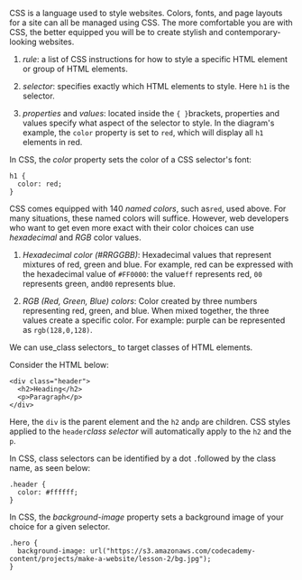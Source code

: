CSS is a language used to style websites. Colors, fonts, and page layouts for a site can all be managed using CSS. The more comfortable you are with CSS, the better equipped you will be to create stylish and contemporary-looking websites.

1. _rule_: a list of CSS instructions for how to style a specific HTML element or group of HTML elements.

2. _selector_: specifies exactly which HTML elements to style. Here `h1` is the selector.

3. _properties_ and _values_: located inside the `{ }`brackets, properties and values specify what aspect of the selector to style. In the diagram's example, the `color` property is set to `red`, which will display all `h1` elements in red.


In CSS, the _color_ property sets the color of a CSS selector's font:

```
h1 {
  color: red;
}
```

CSS comes equipped with 140 _named colors_, such as`red`, used above. For many situations, these named colors will suffice. However, web developers who want to get even more exact with their color choices can use _hexadecimal_ and _RGB_ color values.

1. _Hexadecimal color \(\#RRGGBB\)_: Hexadecimal values that represent mixtures of red, green and blue. For example, red can be expressed with the hexadecimal value of `#FF0000`: the value`ff` represents red, `00` represents green, and`00` represents blue.

2. _RGB \(Red, Green, Blue\) colors_: Color created by three numbers representing red, green, and blue. When mixed together, the three values create a specific color. For example: purple can be represented as `rgb(128,0,128)`.


We can use_class selectors_ to target classes of HTML elements.

Consider the HTML below:

```
<div class="header">
  <h2>Heading</h2>
  <p>Paragraph</p>
</div>
```

Here, the `div` is the parent element and the `h2` and`p` are children. CSS styles applied to the `header`_class selector_ will automatically apply to the `h2` and the `p`.

In CSS, class selectors can be identified by a dot `.`followed by the class name, as seen below:

```
.header {
  color: #ffffff; 
}
```

In CSS, the _background-image_ property sets a background image of your choice for a given selector.

```
.hero {
  background-image: url("https://s3.amazonaws.com/codecademy-content/projects/make-a-website/lesson-2/bg.jpg");
}
```



